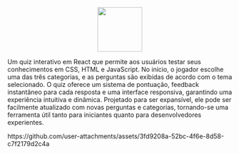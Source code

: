 <p align="center">
  <a href="https://react.dev">
    <img src="https://skillicons.dev/icons?i=react" width="100" />
  </a>
</p>

<p>
 Um quiz interativo em React que permite aos usuários testar seus conhecimentos em CSS, HTML e JavaScript. No início, o jogador escolhe uma das três categorias, e as perguntas são exibidas de acordo com o tema selecionado. O quiz oferece um sistema de pontuação, feedback instantâneo para cada resposta e uma interface responsiva, garantindo uma experiência intuitiva e dinâmica. Projetado para ser expansível, ele pode ser facilmente atualizado com novas perguntas e categorias, tornando-se uma ferramenta útil tanto para iniciantes quanto para desenvolvedores experientes.
</p> 
https://github.com/user-attachments/assets/3fd9208a-52bc-4f6e-8d58-c7f2179d2c4a
